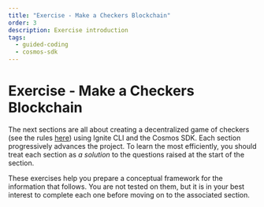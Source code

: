 ```yaml
---
title: "Exercise - Make a Checkers Blockchain"
order: 3
description: Exercise introduction
tags: 
  - guided-coding
  - cosmos-sdk
---
```


# Exercise - Make a Checkers Blockchain

The next sections are all about creating a decentralized game of checkers (see the rules [here](https://www.ducksters.com/games/checkers_rules.php)) using Ignite CLI and the Cosmos SDK. Each section progressively advances the project. To learn the most efficiently, you should treat each section as _a solution_ to the questions raised at the start of the section.

These exercises help you prepare a conceptual framework for the information that follows. You are not tested on them, but it is in your best interest to complete each one before moving on to the associated section.

<!--## Next up

Start with your checkers blockchain by heading to the [next section](./3-stored-game.md).-->
